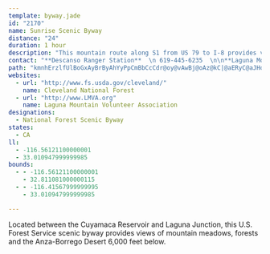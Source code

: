 ```yaml
---
template: byway.jade
id: "2170"
name: Sunrise Scenic Byway
distance: "24"
duration: 1 hour
description: "This mountain route along S1 from US 79 to I-8 provides views of mountain meadows, forests and the Anza-Borrego Desert 6,000 feet below."
contact: "**Descanso Ranger Station**  \n 619-445-6235  \n\n**Laguna Mountain Volunteer Association**  \n 619-473-8547  \n\n"
path: "kmnhErzlfUlBoGxAyBrByAhYyPpCmBbCcCdr@oy@vAwBj@oAz@kC|@aERyC@aJHoEl@yD^qAbG{LrAsBhAsA`CuBpAy@rCiAfDs@|CSdP`@~AEfB[|BeA`NoHn@k@~@aBb@wBXsCTs@tCmERu@h@kEl@qBz@aBvDsEnAuBr@eB~AgHrAyBrAqAh@y@d@}ANsD^iCb@aA~@mA|XcVhAq@zA_@nAKpJU~Ds@lg@yQ|BoAlDwCn@YzA_@jHgAzNqB`Aa@xAaAx@}@rDiFvAcAv@_@|Aa@bAKzCAvBs@z@o@v@aA^w@h@cCRyDRkAtAmCj@e@lAg@vFqAx@o@z@oAl@gBTuA?sAcAuR?}@Hs@d@gB|@kBnOkQzAgAzAw@hXcNxA}@dF_EnAu@~Aq@dAUrOeB|Ew@~MgA`LuAxAc@|B_BhAgB^aAZqALsA?eCSmC_ByEi@aC@sAVsB^gAb@q@xx@q`AlD{EnByC~ByEfBmEtAoCzB}ChBgBdBmAbMqEnCsAbXoQrBgApX{Kx@q@Zc@t@cBVyAF{EFe@^yAx@uAdCoBhAm@fCg@`He@pBy@f@e@tAoBzB}GrGaJdBwCbAyB|@sCbAeErBcOn@qCrBoFd^gr@jJiQvAeC|AsBvWqZ|HwIrCqBdHmDpJkErAUdADhBl@x@x@zFvKd@n@r@x@`InGn@^hA^rBPz@CjIeAxABhARxAl@`DjChEdCvI`DfCx@rBZ`BPzBBdAKrDy@xDm@vA@hARrB|@~@r@xArB|@`A|G~Dv@x@t@lAn@xBXzAdDfZLnECzKLdDVhBb@pBn@jBx@~AlAzArDrDhAdBhAbDTdBRlEUlDq@pCcFfO{@lBeFpG_DnDyAlAuMbIoAdAmBxBcD`Go@`AmCnCyCzAgF~A_CzAgBrB}B|Ek@x@m@f@u@d@yAd@kLr@eARkAj@k@f@c@l@c@jAW~B?rANlAXfAf@~@jAjAlUzKjAx@bAnAd@bA|AtFh@dA~B~CZ`A`@pBFfBGjBcA|FIdB?lC`BtR`A~El@zAdA`BhBbBfDdC~@zAZfALv@NhJ^`Cr@dBh@v@~FbG^j@bBlExA~A`Af@dB\\fDTdAh@|CnCh@x@b@lATpB?p@y@zEQjCjAvONx@b@dAt@fAdAjAh@^v@R~CXl@Rt@d@tB~B|@`@n@JbA?t@K|Ay@x@U~@KrEFfBa@n@Ep@Df@Rb@^hAfCh@r@j@f@vBn@nBKpDmArE_A|B@rDx@~@B~AObCm@xDAh@KlCsAjBq@~A?f@JbLdDx@j@dAlBRnBBdCTlAnBxENl@Br@Gp@{AxFMt@Av@t@hHT~@Xh@h@`@zFpAr@XtA`BZ`AXpC[lC@dAb@dBb@l@hAr@bG`Br@j@hAtBnAx@bAPxAQxBu@hC@fAOdBwAxAgBhA_@fBCxBVxCx@xA~@lD~BlEzB"
websites: 
  - url: "http://www.fs.usda.gov/cleveland/"
    name: Cleveland National Forest
  - url: "http://www.LMVA.org"
    name: Laguna Mountain Volunteer Association
designations: 
  - National Forest Scenic Byway
states: 
  - CA
ll: 
  - -116.56121100000001
  - 33.010947999999985
bounds: 
  - - -116.56121100000001
    - 32.811081000000115
  - - -116.41567999999995
    - 33.010947999999985

---
```


<p>Located between the Cuyamaca Reservoir and Laguna Junction, this U.S. Forest Service scenic byway provides views of mountain meadows, forests and the Anza-Borrego Desert 6,000 feet below.</p>
